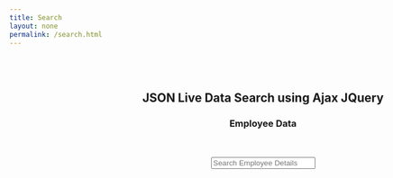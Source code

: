 ```yaml
---
title: Search
layout: none
permalink: /search.html
---
```

<!DOCTYPE html>
<html>
 <head>
  <title>Webslesson Tutorial | Search HTML Table Data by using JQuery</title>
  <script src="https://ajax.googleapis.com/ajax/libs/jquery/3.1.0/jquery.min.js"></script>
  <link rel="stylesheet" href="https://maxcdn.bootstrapcdn.com/bootstrap/3.3.6/css/bootstrap.min.css" />
  <script src="https://maxcdn.bootstrapcdn.com/bootstrap/3.3.7/js/bootstrap.min.js"></script>
  <style>
  #result {
   position: absolute;
   width: 100%;
   max-width:870px;
   cursor: pointer;
   overflow-y: auto;
   max-height: 400px;
   box-sizing: border-box;
   z-index: 1001;
  }
  .link-class:hover{
   background-color:#f1f1f1;
  }
  </style>
 </head>
 <body>
  <br /><br />
  <div class="container" style="width:900px;">
   <h2 align="center">JSON Live Data Search using Ajax JQuery</h2>
   <h3 align="center">Employee Data</h3>   
   <br /><br />
   <div align="center">
    <input type="text" name="search" id="search" placeholder="Search Employee Details" class="form-control" />
   </div>
   <ul class="list-group" id="result"></ul>
   <br />
  </div>
 </body>
</html>

<script>
$(document).ready(function(){
 $.ajaxSetup({ cache: false });
 $('#search').keyup(function(){
  $('#result').html('');
  $('#state').val('');
  var searchField = $('#search').val();
  var expression = new RegExp(searchField, "i");
  $.getJSON('data.json', function(data) {
   $.each(data, function(key, value){
    if (value.name.search(expression) != -1 || value.location.search(expression) != -1)
    {
     $('#result').append('<li class="list-group-item link-class"><img src="'+value.image+'" height="40" width="40" class="img-thumbnail" /> '+value.name+' | <span class="text-muted">'+value.location+'</span></li>');
    }
   });   
  });
 });
 
 $('#result').on('click', 'li', function() {
  var click_text = $(this).text().split('|');
  $('#search').val($.trim(click_text[0]));
  $("#result").html('');
 });
});
</script>